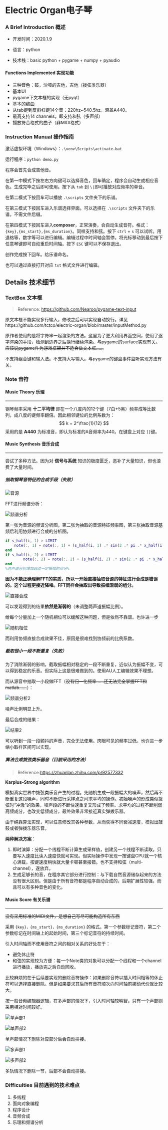 # Electric Organ电子琴

### A Brief Introduction 概述

- 开发时间：2020.1.9

- 语言：python

- 技术栈：basic python + pygame + numpy + pyaudio

#### Functions Implemented 实现功能

- 三种音色：鼓，沙哑的吉他，吉他（拨弦类乐器）
- 基本UI
- pygame下文本框的实现（无pyqt）
- 基本的编曲
- 从tab键到反斜杠键14个音：220hz~540.5hz。涵盖A440。
- 最高支持14 channels，即支持和弦（多声部）
- 播放符合格式的曲子（非MIDI格式）

### Instruction Manual 操作指南

激活虚拟环境（Windows）：`.\venv\Scripts\activate.bat`

运行程序：`python demo.py`

程序会首先合成吉他音。

在第一中模式下按左右方向键可以选择音色，回车确定，程序会自动生成相应音色。生成完毕之后即可使用。按下从 `tab` 到 `\|`即可播放对应频率的单音。

在第二模式下按回车可以播放 `.\scripts` 文件夹下的乐谱。

在第三模式下按回车进入乐谱选择界面。可以选择在 `.\scripts` 文件夹下的乐谱。不需文件后缀。

在第四模式下按回车进入**composer**，正常演奏，会自动生成音符。格式： `{key},{ms_start},{ms_duration}`。同样支持和弦。按下 `ctrl` + `s` 可以试听。用退格等，数字等可以进行编辑。编辑过程中时间轴会暂停。将光标移动到最后按下任意琴键即可自动重启时间轴。按下 `ESC` 键可以不保存退出。

创作完成按下回车。给乐谱命名。

也可以通过直接打开对应 `txt` 格式文件进行编辑。



## Details 技术细节

### TextBox 文本框

> Reference: https://github.com/Nearoo/pygame-text-input

原文本框不能实现多行输入，修改之后可以实现自动换行。详见https://github.com/tctco/electric-organ/blob/master/inputMethod.py

原作者使用的是将字符串一起渲染的方法。这里为了更大利用界面空间，使用了逐字渲染的手段，检测到边界之后换行继续渲染。与pygame的surface实现有关。~~应该说pygame作为游戏框架并不适合做文本框……~~

不支持组合键和输入法。不支持大写输入。与pygame的键盘事件监听实现方法有关。



### Note 音符

#### Music Theory 乐理

------

钢琴频率采用 **十二平均律** 即在一个八度内的12个键（7白+5黑）频率成等比数列，成八度的键频率翻倍。因此相邻键位的比例系数为：
$$
k = 2^\frac{1}{12}
$$
采用的是 **A440** 为标准音，即认为标准的A音频率为440。在键盘上对应 `]}`键。



#### Music Synthesis 音乐合成

------

尝试了多种方法。因为对 **信号与系统** 知识的极度匮乏，恶补了大量知识，但也浪费了大量时间。



##### 抽取钢琴音特征的合成手段（失败）

![音源](./pics/image-20200117180821753.png)

FFT进行频谱分析：

![频谱分析](./pics/image-20200117181010453.png)

第一张为音源的频谱分析图，第二张为抽取的音源特征频率图，第三张抽取音源基频后利用协频进行合成的分析图。

```matlab
if s_half(i, 1) > LIMIT
    note(:, 1) = note(:, 1) + (s_half(i, 1) .* sin(2 .* pi .* x_half(i) .* t))';
end
if s_half(i, 2) > LIMIT
        note(:, 2) = note(:, 2) + (s_half(i, 2) .* sin(2 .* pi .* x_half(i) .* t))';
end
%两声道分别增加超过一定振幅的组分%
```

**因为不能正确理解FFT的实质，所以一开始直接抽取音源的特征进行合成是错误的。这个过程更接近降噪。FFT同样会抽取出导致振幅渐弱的组分。**

![直接合成](./pics/image-20200117181353589.png)

可以发现得到的结果**依然是渐弱的**（未调整两声道振幅比例）。

给每个分量加上一个随机相位可以缓解这种问题，但是依然不靠谱。也许进一步

![随机相位](./pics/image-20200117182219167.png)

而利用协频直接合成效果不佳，原因是很难找到协频前的比例系数。



##### 截取很小一段不断重复（失败）

为了消除渐弱的影响，截取振幅相对稳定的一段不断重复，近似认为振幅不变，可以得到稳定的乐音。但实际上这是很难做到的。使用AU人工编辑效果不理想。

而从源音中抽取一小段做FFT（~~没有归一化频率……还无法完全掌握FFT和matlab……~~）：

![频谱分析2](./pics/image-20200117182928403.png)

噪声比例明显上升。

最后合成的结果：

![结果2](./pics/image-20200117183129633.png)

可以听到一段一段颤抖的声音，完全无法使用。肉眼可见的频率过低。也许进一步缩小取样区间可以实现。



##### 算法合成拨弦类乐器音（目前采用的方法）

> Reference:https://zhuanlan.zhihu.com/p/92577332

**Karplus-Strong algorithm**

模拟真实世界中拨弦类乐音产生的过程。先随机生成一段振幅大的噪声，然后再不断重复这段噪声，同时不断进行采样点之间求平均的操作。初始噪声的形成类似拨弦时“冲激”的效果，噪声段的不断快速重复又形成了频率。求平均的过程不断削弱高频成分，也改变低频成分，最终效果非常接近真实弹拨乐器。

由于纯靠算法实现，可以任意修改其各种参数，从而获得不同衰减速度，模拟出敲鼓或者弹拨乐器乐音。

**两种解决方案**：

1. 即时演算：分配一个线程不断计算生成采样值，创建另一个线程不断读取。只要写入速度比读入速度快就可实现。但实际操作中发现一按键盘CPU就一个核心满载，按键速度稍快就大量卡顿甚至报错。也不支持和弦（multi-channel），遂放弃。
2. 生成足够长的音，在程序其它部分进行控制：与下载自然音源储存起来的方法没有很大区别。但是由于所有音符都是程序自动合成的，后期扩展性较强，而且可以有多种音色的变化。



#### Music Score 有关乐谱

------

~~没有采用标准的MIDI文件，是想自己写尽可能构造所有东西~~

采用 `{key}，{ms_start}，{ms_duration}` 的格式。第一个参数标记音符，第二个参数标记在时间轴上的起始时间，第三个标记音符的持续时间。

引入时间轴而不使用音符之间的相对关系的好处在于：

- 避免休止符
- 和弦的实现较为方便：每一个Note类的对象可以分配一个线程和一个channel进行播放，播放完之后自动回收。

比较麻烦的在于后续要实现的删除音符操作：如果删除音符以插入时间相等的休止符可以选择直接删除。但是如果要求其后所有音符顺次向时间轴前挪动代价就比较大。

按一般音频编辑器逻辑，在多声部的情况下，引入时间轴较明智。只有一个声部则采用相对时间较好。

![单声部1](./pics/image-20200117190625306.png)

![单声部2](./pics/image-20200117190657680.png)

单声部情况下删除对应部分后会自动拼接。

![多声部1](./pics/image-20200117190754443.png)

![多声部2](./pics/image-20200117190825034.png)

多轨情况下删除一节，后部不会自动拼接。



### Difficulties 目前遇到的技术难点

1. 多线程
2. 面向对象编程
3. 程序设计
4. 音频合成
5. 乐理和频谱分析